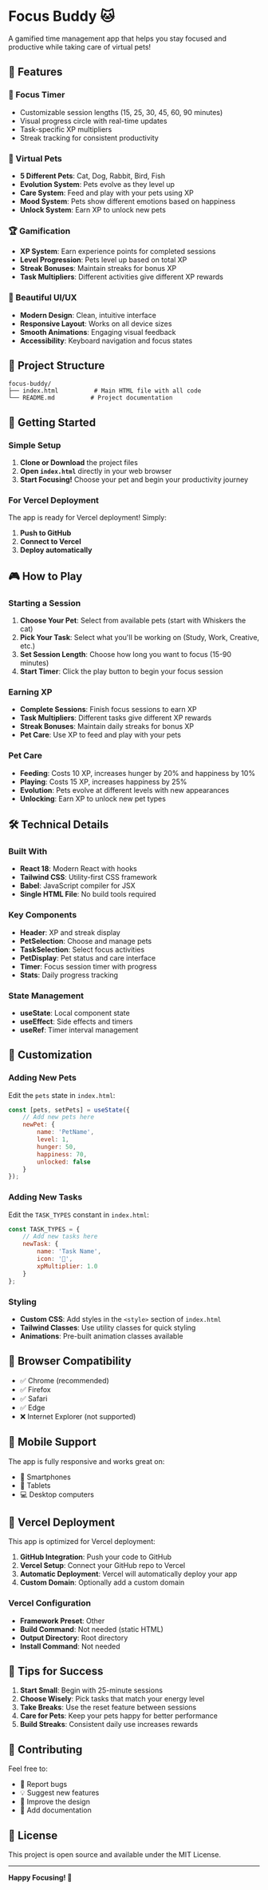 # Focus Buddy 🐱

A gamified time management app that helps you stay focused and productive while taking care of virtual pets!

## 🌟 Features

### 🎯 Focus Timer
- Customizable session lengths (15, 25, 30, 45, 60, 90 minutes)
- Visual progress circle with real-time updates
- Task-specific XP multipliers
- Streak tracking for consistent productivity

### 🐾 Virtual Pets
- **5 Different Pets**: Cat, Dog, Rabbit, Bird, Fish
- **Evolution System**: Pets evolve as they level up
- **Care System**: Feed and play with your pets using XP
- **Mood System**: Pets show different emotions based on happiness
- **Unlock System**: Earn XP to unlock new pets

### 🏆 Gamification
- **XP System**: Earn experience points for completed sessions
- **Level Progression**: Pets level up based on total XP
- **Streak Bonuses**: Maintain streaks for bonus XP
- **Task Multipliers**: Different activities give different XP rewards

### 🎨 Beautiful UI/UX
- **Modern Design**: Clean, intuitive interface
- **Responsive Layout**: Works on all device sizes
- **Smooth Animations**: Engaging visual feedback
- **Accessibility**: Keyboard navigation and focus states

## 📁 Project Structure

```
focus-buddy/
├── index.html          # Main HTML file with all code
└── README.md          # Project documentation
```

## 🚀 Getting Started

### Simple Setup
1. **Clone or Download** the project files
2. **Open `index.html`** directly in your web browser
3. **Start Focusing!** Choose your pet and begin your productivity journey

### For Vercel Deployment
The app is ready for Vercel deployment! Simply:
1. **Push to GitHub**
2. **Connect to Vercel**
3. **Deploy automatically**

## 🎮 How to Play

### Starting a Session
1. **Choose Your Pet**: Select from available pets (start with Whiskers the cat)
2. **Pick Your Task**: Select what you'll be working on (Study, Work, Creative, etc.)
3. **Set Session Length**: Choose how long you want to focus (15-90 minutes)
4. **Start Timer**: Click the play button to begin your focus session

### Earning XP
- **Complete Sessions**: Finish focus sessions to earn XP
- **Task Multipliers**: Different tasks give different XP rewards
- **Streak Bonuses**: Maintain daily streaks for bonus XP
- **Pet Care**: Use XP to feed and play with your pets

### Pet Care
- **Feeding**: Costs 10 XP, increases hunger by 20% and happiness by 10%
- **Playing**: Costs 15 XP, increases happiness by 25%
- **Evolution**: Pets evolve at different levels with new appearances
- **Unlocking**: Earn XP to unlock new pet types

## 🛠️ Technical Details

### Built With
- **React 18**: Modern React with hooks
- **Tailwind CSS**: Utility-first CSS framework
- **Babel**: JavaScript compiler for JSX
- **Single HTML File**: No build tools required

### Key Components
- **Header**: XP and streak display
- **PetSelection**: Choose and manage pets
- **TaskSelection**: Select focus activities
- **PetDisplay**: Pet status and care interface
- **Timer**: Focus session timer with progress
- **Stats**: Daily progress tracking

### State Management
- **useState**: Local component state
- **useEffect**: Side effects and timers
- **useRef**: Timer interval management

## 🎨 Customization

### Adding New Pets
Edit the `pets` state in `index.html`:
```javascript
const [pets, setPets] = useState({
    // Add new pets here
    newPet: { 
        name: 'PetName', 
        level: 1, 
        hunger: 50, 
        happiness: 70, 
        unlocked: false 
    }
});
```

### Adding New Tasks
Edit the `TASK_TYPES` constant in `index.html`:
```javascript
const TASK_TYPES = {
    // Add new tasks here
    newTask: { 
        name: 'Task Name', 
        icon: '🎯', 
        xpMultiplier: 1.0 
    }
};
```

### Styling
- **Custom CSS**: Add styles in the `<style>` section of `index.html`
- **Tailwind Classes**: Use utility classes for quick styling
- **Animations**: Pre-built animation classes available

## 🔧 Browser Compatibility

- ✅ Chrome (recommended)
- ✅ Firefox
- ✅ Safari
- ✅ Edge
- ❌ Internet Explorer (not supported)

## 📱 Mobile Support

The app is fully responsive and works great on:
- 📱 Smartphones
- 📱 Tablets
- 💻 Desktop computers

## 🚀 Vercel Deployment

This app is optimized for Vercel deployment:

1. **GitHub Integration**: Push your code to GitHub
2. **Vercel Setup**: Connect your GitHub repo to Vercel
3. **Automatic Deployment**: Vercel will automatically deploy your app
4. **Custom Domain**: Optionally add a custom domain

### Vercel Configuration
- **Framework Preset**: Other
- **Build Command**: Not needed (static HTML)
- **Output Directory**: Root directory
- **Install Command**: Not needed

## 🎯 Tips for Success

1. **Start Small**: Begin with 25-minute sessions
2. **Choose Wisely**: Pick tasks that match your energy level
3. **Take Breaks**: Use the reset feature between sessions
4. **Care for Pets**: Keep your pets happy for better performance
5. **Build Streaks**: Consistent daily use increases rewards

## 🤝 Contributing

Feel free to:
- 🐛 Report bugs
- 💡 Suggest new features
- 🎨 Improve the design
- 📝 Add documentation

## 📄 License

This project is open source and available under the MIT License.

---

**Happy Focusing! 🚀** 